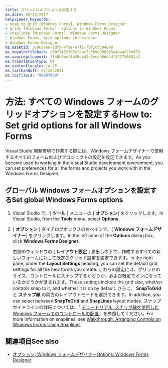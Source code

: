 ```yaml
---
title: グリッドのオプションを設定する
ms.date: 03/30/2017
helpviewer_keywords:
- snap to grid [Windows Forms], Windows Forms Designer
- grids [Windows Forms], options in Windows Forms
- snaplines [Windows Forms], Windows Forms Designer
- Windows Forms, grid options in designer
- Windows Forms Designer
ms.assetid: 36967466-1dfd-4fae-a7f1-7bf2cbc94048
ms.openlocfilehash: c00f7432f052faac7c309e896905e4d4ad26a950
ms.sourcegitcommit: 7f48b9ecf8a30db42c8ecea0dd4df577736631a2
ms.translationtype: MT
ms.contentlocale: ja-JP
ms.lasthandoff: 01/28/2021
ms.locfileid: "98957059"
---
```

# <a name="how-to-set-grid-options-for-all-windows-forms"></a><span data-ttu-id="acf53-102">方法: すべての Windows フォームのグリッドオプションを設定する</span><span class="sxs-lookup"><span data-stu-id="acf53-102">How to: Set grid options for all Windows Forms</span></span>

<span data-ttu-id="acf53-103">Visual Studio 開発環境で作業する際には、Windows フォームデザイナーで使用するすべてのフォームおよびプロジェクトの設定を設定できます。</span><span class="sxs-lookup"><span data-stu-id="acf53-103">As you become used to working in the Visual Studio development environment, you can set preferences for all the forms and projects you work with in the Windows Forms Designer.</span></span>

## <a name="set-global-windows-forms-options"></a><span data-ttu-id="acf53-104">グローバル Windows フォームオプションを設定する</span><span class="sxs-lookup"><span data-stu-id="acf53-104">Set global Windows Forms options</span></span>

1. <span data-ttu-id="acf53-105">Visual Studio で、[ **ツール** ] メニューの [ **オプション**] をクリックします。</span><span class="sxs-lookup"><span data-stu-id="acf53-105">In Visual Studio, from the **Tools** menu, select **Options**.</span></span>

2. <span data-ttu-id="acf53-106">[ **オプション** ] ダイアログボックスの左ペインで、[ **Windows フォームデザイナー**] をクリックします。</span><span class="sxs-lookup"><span data-stu-id="acf53-106">In the left pane of the **Options** dialog box, click **Windows Forms Designer**.</span></span>

   <span data-ttu-id="acf53-107">右側のウィンドウの [ **レイアウト設定** ] 見出しの下で、作成するすべての新しいフォームに対して既定のグリッド設定を設定できます。</span><span class="sxs-lookup"><span data-stu-id="acf53-107">In the right pane, under the **Layout Settings** heading, you can set the default grid settings for all the new forms you create.</span></span> <span data-ttu-id="acf53-108">これらの設定には、グリッドのサイズ、コントロールにスナップするかどうか、および既定でオンになっているかどうかが含まれます。</span><span class="sxs-lookup"><span data-stu-id="acf53-108">These settings include the grid size, whether controls snap to it, and whether it is on by default.</span></span> <span data-ttu-id="acf53-109">さらに、 **SnapToGrid** と **スナップ線** の両方のレイアウトモードを選択できます。</span><span class="sxs-lookup"><span data-stu-id="acf53-109">In addition, you can select between **SnapToGrid** and **SnapLines** layout modes.</span></span> <span data-ttu-id="acf53-110">スナップガイドラインの詳細については、「 [チュートリアル: スナップ線を使用した Windows フォームでのコントロールの配置](walkthrough-arranging-controls-on-windows-forms-using-snaplines.md)」を参照してください。</span><span class="sxs-lookup"><span data-stu-id="acf53-110">For more information on snaplines, see [Walkthrough: Arranging Controls on Windows Forms Using Snaplines](walkthrough-arranging-controls-on-windows-forms-using-snaplines.md).</span></span>

## <a name="see-also"></a><span data-ttu-id="acf53-111">関連項目</span><span class="sxs-lookup"><span data-stu-id="acf53-111">See also</span></span>

- [<span data-ttu-id="acf53-112">オプション: Windows フォームデザイナー</span><span class="sxs-lookup"><span data-stu-id="acf53-112">Options: Windows Forms Designer</span></span>](/visualstudio/ide/reference/options-windows-forms-designer)

